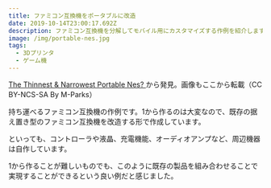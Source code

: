 ```yaml
---
title: ファミコン互換機をポータブルに改造
date: 2019-10-14T23:00:17.692Z
description: ファミコン互換機を分解してモバイル用にカスタマイズする作例を紹介します。
image: /img/portable-nes.jpg
tags:
  - 3Dプリンタ
  - ゲーム機
---
```

[The Thinnest & Narrowest Portable Nes?](https://www.instructables.com/id/The-Thinnest-Narrowest-Portable-Nes/)から発見。画像もここから転載（CC BY-NCS-SA By M-Parks）

持ち運べるファミコン互換機の作例です。1から作るのは大変なので、既存の据え置き型のファミコン互換機を改造する形で作成しています。

といっても、コントローラや液晶、充電機能、オーディオアンプなど、周辺機器は自作しています。

1から作ることが難しいものでも、このように既存の製品を組み合わせることで実現することができるという良い例だと感じました。
